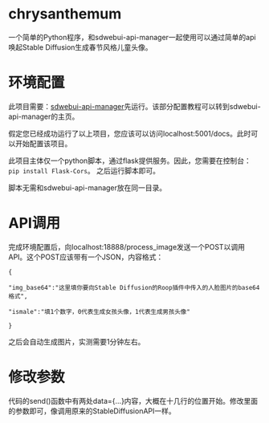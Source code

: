 # chrysanthemum
一个简单的Python程序，和sdwebui-api-manager一起使用可以通过简单的api唤起Stable Diffusion生成春节风格儿童头像。
# 环境配置
此项目需要：[sdwebui-api-manager](https://github.com/nftblackmagic/sdwebui-api-manager)先运行。该部分配置教程可以转到sdwebui-api-manager的主页。

假定您已经成功运行了以上项目，您应该可以访问localhost:5001/docs。此时可以开始配置该项目。

此项目主体仅一个python脚本，通过flask提供服务。因此，您需要在控制台：
`
pip install Flask-Cors
`。
之后运行脚本即可。

脚本无需和sdwebui-api-manager放在同一目录。
# API调用
完成环境配置后，向localhost:18888/process_image发送一个POST以调用API。这个POST应该带有一个JSON，内容格式：
```
{

"img_base64":"这里填你要向Stable Diffusion的Roop插件中传入的人脸图片的base64格式",

"ismale":"填1个数字，0代表生成女孩头像，1代表生成男孩头像"

}
```
之后会自动生成图片，实测需要1分钟左右。
# 修改参数
代码的send()函数中有两处data={...}内容，大概在十几行的位置开始。修改里面的参数即可，像调用原来的StableDiffusionAPI一样。
